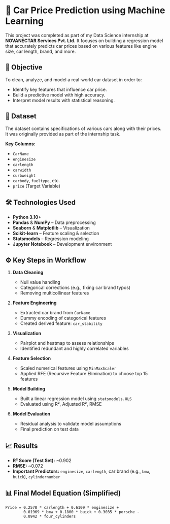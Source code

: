 # 🚗 Car Price Prediction using Machine Learning

This project was completed as part of my Data Science internship at **NOVANECTAR Services Pvt. Ltd.** It focuses on building a regression model that accurately predicts car prices based on various features like engine size, car length, brand, and more.

## 📌 Objective

To clean, analyze, and model a real-world car dataset in order to:
- Identify key features that influence car price.
- Build a predictive model with high accuracy.
- Interpret model results with statistical reasoning.

## 📁 Dataset

The dataset contains specifications of various cars along with their prices. It was originally provided as part of the internship task.

**Key Columns:**
- `CarName`
- `enginesize`
- `carlength`
- `carwidth`
- `curbweight`
- `carbody`, `fueltype`, etc.
- `price` (Target Variable)

## 🛠️ Technologies Used

- **Python 3.10+**
- **Pandas** & **NumPy** – Data preprocessing
- **Seaborn** & **Matplotlib** – Visualization
- **Scikit-learn** – Feature scaling & selection
- **Statsmodels** – Regression modeling
- **Jupyter Notebook** – Development environment

## ⚙️ Key Steps in Workflow

1. **Data Cleaning**
   - Null value handling
   - Categorical corrections (e.g., fixing car brand typos)
   - Removing multicollinear features

2. **Feature Engineering**
   - Extracted car brand from `CarName`
   - Dummy encoding of categorical features
   - Created derived feature: `car_stability`

3. **Visualization**
   - Pairplot and heatmap to assess relationships
   - Identified redundant and highly correlated variables

4. **Feature Selection**
   - Scaled numerical features using `MinMaxScaler`
   - Applied RFE (Recursive Feature Elimination) to choose top 15 features

5. **Model Building**
   - Built a linear regression model using `statsmodels.OLS`
   - Evaluated using R², Adjusted R², RMSE

6. **Model Evaluation**
   - Residual analysis to validate model assumptions
   - Final prediction on test data

## 📈 Results

- **R² Score (Test Set):** ~0.902
- **RMSE:** ~0.072
- **Important Predictors:** `enginesize`, `carlength`, car brand (e.g., `bmw`, `buick`), `cylindernumber`

## 📊 Final Model Equation (Simplified)

```text
Price = 0.2578 * carlength + 0.6109 * enginesize + 
        0.01969 * bmw + 0.1800 * buick + 0.3035 * porsche - 
        0.0942 * four_cylinders
